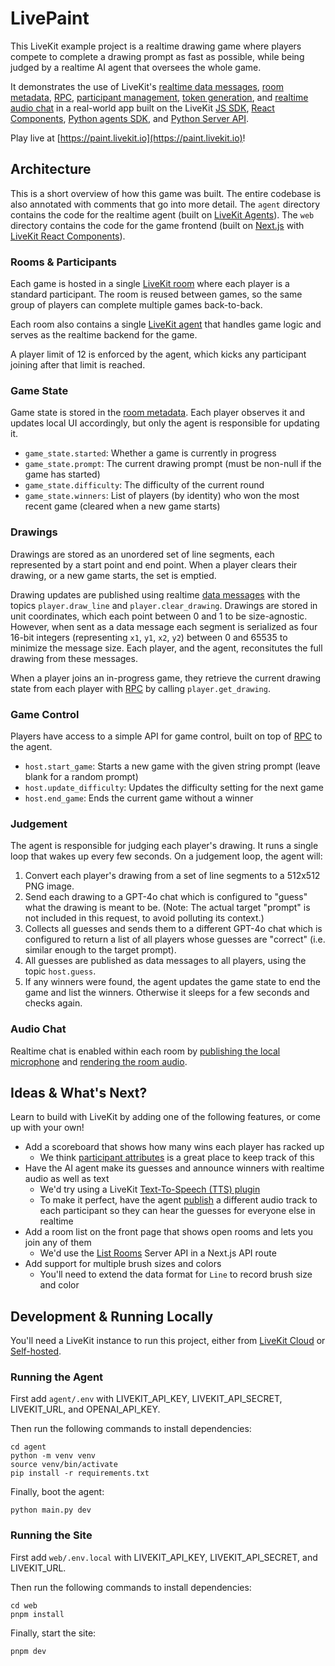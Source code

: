 # LivePaint

This LiveKit example project is a realtime drawing game where players compete to complete a drawing prompt as fast as possible, while being judged by a realtime AI agent that oversees the whole game. 

It demonstrates the use of LiveKit's [realtime data messages](https://docs.livekit.io/home/client/data/messages), [room metadata](https://docs.livekit.io/home/client/data/room-metadata/), [RPC](https://docs.livekit.io/home/client/data/rpc/), [participant management](https://docs.livekit.io/home/server/managing-participants/), [token generation](https://docs.livekit.io/home/server/generating-tokens/), and [realtime audio chat](https://docs.livekit.io/home/client/tracks/) in a real-world app built on the LiveKit [JS SDK](https://github.com/livekit/client-sdk-js), [React Components](https://github.com/livekit/components-js), [Python agents SDK](https://github.com/livekit/agents), and [Python Server API](https://github.com/livekit/python-sdks).

Play live at [https://paint.livekit.io](https://paint.livekit.io)!

## Architecture

This is a short overview of how this game was built. The entire codebase is also annotated with comments that go into more detail. The `agent` directory contains the code for the realtime agent (built on [LiveKit Agents](https://docs.livekit.io/agents)). The `web` directory contains the code for the game frontend (built on [Next.js](https://nextjs.org/) with [LiveKit React Components](https://github.com/livekit/components-js)).

### Rooms & Participants

Each game is hosted in a single [LiveKit room](https://docs.livekit.io/home/client/connect) where each player is a standard participant.  The room is reused between games, so the same group of players can complete multiple games back-to-back.

Each room also contains a single [LiveKit agent](https://docs.livekit.io/agents) that handles game logic and serves as the realtime backend for the game.

A player limit of 12 is enforced by the agent, which kicks any participant joining after that limit is reached.

### Game State

Game state is stored in the [room metadata](https://docs.livekit.io/home/client/data/room-metadata/). Each player observes it and updates local UI accordingly, but only the agent is responsible for updating it.

- `game_state.started`: Whether a game is currently in progress
- `game_state.prompt`: The current drawing prompt (must be non-null if the game has started)
- `game_state.difficulty`: The difficulty of the current round
- `game_state.winners`: List of players (by identity) who won the most recent game (cleared when a new game starts)


### Drawings

Drawings are stored as an unordered set of line segments, each represented by a start point and end point. When a player clears their drawing, or a new game starts, the set is emptied.

Drawing updates are published using realtime [data messages](https://docs.livekit.io/home/client/data/messages) with the topics `player.draw_line` and `player.clear_drawing`. Drawings are stored in unit coordinates, which each point between 0 and 1 to be size-agnostic. However, when sent as a data message each segment is serialized as four 16-bit integers (representing `x1`, `y1`, `x2`, `y2`) between 0 and 65535 to minimize the message size. Each player, and the agent, reconsitutes the full drawing from these messages.

When a player joins an in-progress game, they retrieve the current drawing state from each player with [RPC](https://docs.livekit.io/home/client/data/rpc) by calling `player.get_drawing`.

### Game Control

Players have access to a simple API for game control, built on top of [RPC](https://docs.livekit.io/home/client/data/rpc) to the agent.

- `host.start_game`: Starts a new game with the given string prompt (leave blank for a random prompt)
- `host.update_difficulty`: Updates the difficulty setting for the next game
- `host.end_game`: Ends the current game without a winner

### Judgement

The agent is responsible for judging each player's drawing. It runs a single loop that wakes up every few seconds. On a judgement loop, the agent will:

1. Convert each player's drawing from a set of line segments to a 512x512 PNG image.
2. Send each drawing to a GPT-4o chat which is configured to "guess" what the drawing is meant to be. (Note: The actual target "prompt" is not included in this request, to avoid polluting its context.)
3. Collects all guesses and sends them to a different GPT-4o chat which is configured to return a list of all players whose guesses are "correct" (i.e. similar enough to the target prompt).
4. All guesses are published as data messages to all players, using the topic `host.guess`.
5. If any winners were found, the agent updates the game state to end the game and list the winners. Otherwise it sleeps for a few seconds and checks again.

### Audio Chat

Realtime chat is enabled within each room by [publishing the local microphone](https://docs.livekit.io/home/client/tracks/publish/) and [rendering the room audio](https://docs.livekit.io/reference/components/react/component/roomaudiorenderer/).

## Ideas & What's Next?

Learn to build with LiveKit by adding one of the following features, or come up with your own!

- Add a scoreboard that shows how many wins each player has racked up
    - We think [participant attributes](https://docs.livekit.io/home/client/data/participant-attributes/) is a great place to keep track of this
- Have the AI agent make its guesses and announce winners with realtime audio as well as text
    - We'd try using a LiveKit [Text-To-Speech (TTS) plugin](https://docs.livekit.io/agents/plugins/#text-to-speech-tts-)
    - To make it perfect, have the agent [publish](https://docs.livekit.io/home/client/tracks/publish/) a different audio track to each participant so they can hear the guesses for everyone else in realtime
- Add a room list on the front page that shows open rooms and lets you join any of them
    - We'd use the [List Rooms](https://docs.livekit.io/home/server/managing-rooms/#list-rooms) Server API in a Next.js API route
- Add support for multiple brush sizes and colors
    - You'll need to extend the data format for `Line` to record brush size and color

## Development & Running Locally

You'll need a LiveKit instance to run this project, either from [LiveKit Cloud](https://cloud.livekit.io) or [Self-hosted](https://docs.livekit.io/home/self-hosting/local/).

### Running the Agent

First add `agent/.env` with LIVEKIT_API_KEY, LIVEKIT_API_SECRET, LIVEKIT_URL, and OPENAI_API_KEY.

Then run the following commands to install dependencies:

```shell
cd agent
python -m venv venv
source venv/bin/activate
pip install -r requirements.txt
```

Finally, boot the agent:

```shell
python main.py dev
```

### Running the Site

First add `web/.env.local` with LIVEKIT_API_KEY, LIVEKIT_API_SECRET, and LIVEKIT_URL.

Then run the following commands to install dependencies:

```shell
cd web
pnpm install
```

Finally, start the site:

```shell
pnpm dev
```
